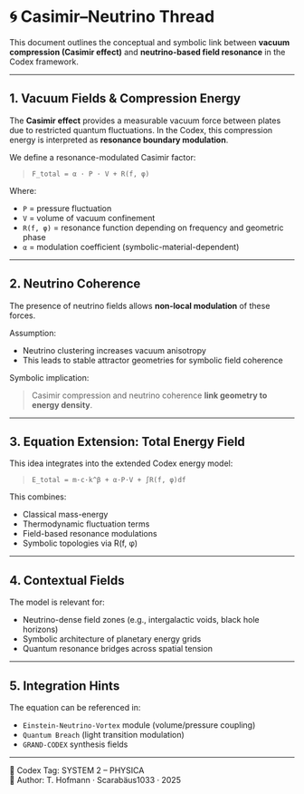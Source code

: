 # 🌀 Casimir–Neutrino Thread

This document outlines the conceptual and symbolic link between **vacuum compression (Casimir effect)** and **neutrino-based field resonance** in the Codex framework.

---

## 1. Vacuum Fields & Compression Energy

The **Casimir effect** provides a measurable vacuum force between plates due to restricted quantum fluctuations. In the Codex, this compression energy is interpreted as **resonance boundary modulation**.

We define a resonance-modulated Casimir factor:

> `F_total = α · P · V + R(f, φ)`

Where:
- `P` = pressure fluctuation
- `V` = volume of vacuum confinement
- `R(f, φ)` = resonance function depending on frequency and geometric phase
- `α` = modulation coefficient (symbolic-material-dependent)

---

## 2. Neutrino Coherence

The presence of neutrino fields allows **non-local modulation** of these forces.

Assumption:
- Neutrino clustering increases vacuum anisotropy
- This leads to stable attractor geometries for symbolic field coherence

Symbolic implication:
> Casimir compression and neutrino coherence **link geometry to energy density**.

---

## 3. Equation Extension: Total Energy Field

This idea integrates into the extended Codex energy model:

> `E_total = m·c·k^β + α·P·V + ∫R(f, φ)df`

This combines:
- Classical mass-energy
- Thermodynamic fluctuation terms
- Field-based resonance modulations
- Symbolic topologies via R(f, φ)

---

## 4. Contextual Fields

The model is relevant for:
- Neutrino-dense field zones (e.g., intergalactic voids, black hole horizons)
- Symbolic architecture of planetary energy grids
- Quantum resonance bridges across spatial tension

---

## 5. Integration Hints

The equation can be referenced in:

- `Einstein-Neutrino-Vortex` module (volume/pressure coupling)
- `Quantum Breach` (light transition modulation)
- `GRAND-CODEX` synthesis fields

---

🧭 Codex Tag: SYSTEM 2 – PHYSICA  
📘 Author: T. Hofmann · Scarabäus1033 · 2025
